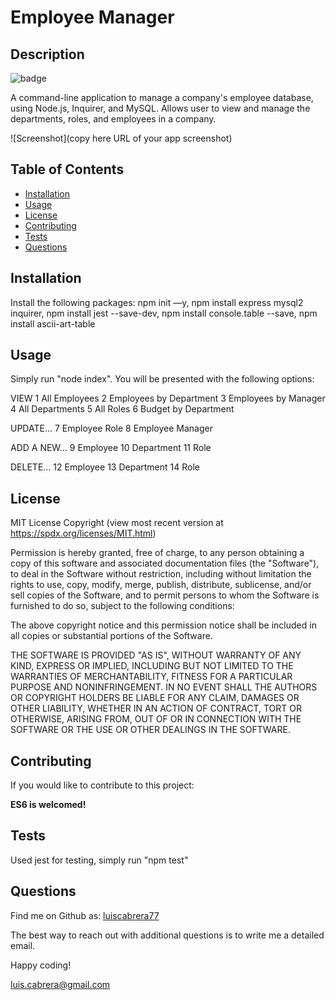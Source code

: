 

# Employee Manager

## Description
![badge](https://img.shields.io/badge/license-MIT-blue)

A command-line application to manage a company's employee database, using Node.js, Inquirer, and MySQL. Allows user to view and manage the departments, roles, and employees in a company.

![Screenshot](copy here URL of your app screenshot)

## Table of Contents
- [Installation](#installation)
- [Usage](#usage)
- [License](#license)
- [Contributing](#contributing)
- [Tests](#tests)
- [Questions](#questions)

## Installation
Install the following packages: npm init —y, npm install express mysql2 inquirer, npm install jest --save-dev, npm install console.table --save, npm install ascii-art-table

## Usage
Simply run "node index". You will be presented with the following options:

VIEW
1 All Employees
2 Employees by Department
3 Employees by Manager
4 All Departments
5 All Roles
6 Budget by Department

UPDATE…
7 Employee Role
8 Employee Manager

ADD A NEW…
9 Employee
10 Department
11 Role

DELETE…
12 Employee
13 Department
14 Role


## License

MIT License Copyright
(view most recent version at https://spdx.org/licenses/MIT.html)

Permission is hereby granted, free of charge, to any person obtaining a copy 
of this software and associated documentation files (the "Software"), to deal 
in the Software without restriction, including without limitation the rights 
to use, copy, modify, merge, publish, distribute, sublicense, and/or sell 
copies of the Software, and to permit persons to whom the Software is 
furnished to do so, subject to the following conditions:

The above copyright notice and this permission notice shall be included in all 
copies or substantial portions of the Software.

THE SOFTWARE IS PROVIDED "AS IS", WITHOUT WARRANTY OF ANY KIND, EXPRESS OR 
IMPLIED, INCLUDING BUT NOT LIMITED TO THE WARRANTIES OF MERCHANTABILITY, 
FITNESS FOR A PARTICULAR PURPOSE AND NONINFRINGEMENT. IN NO EVENT SHALL THE 
AUTHORS OR COPYRIGHT HOLDERS BE LIABLE FOR ANY CLAIM, DAMAGES OR OTHER 
LIABILITY, WHETHER IN AN ACTION OF CONTRACT, TORT OR OTHERWISE, ARISING FROM, 
OUT OF OR IN CONNECTION WITH THE SOFTWARE OR THE USE OR OTHER DEALINGS IN THE 
SOFTWARE.


## Contributing
If you would like to contribute to this project:

**ES6 is welcomed!**

## Tests
Used jest for testing, simply run "npm test" 

## Questions
Find me on Github as: [luiscabrera77](https://github.com/luiscabrera77)

The best way to reach out with additional questions is to write me a detailed email. 

Happy coding!

luis.cabrera@gmail.com
